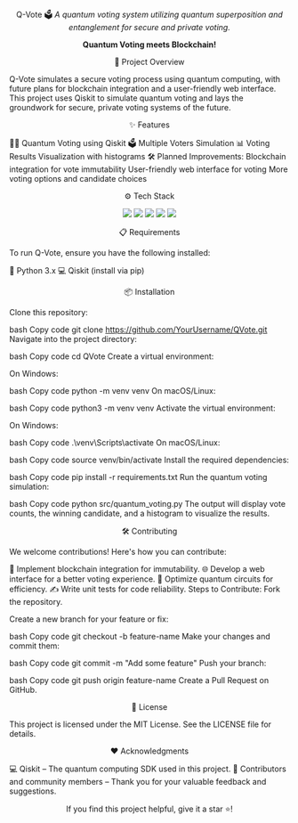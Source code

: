 <div align="center">
Q-Vote 🗳️
<i>A quantum voting system utilizing quantum superposition and entanglement for secure and private voting.</i>

</div> <p align="center"> <b>Quantum Voting meets Blockchain!</b> </p>
<p align="center">🚀 Project Overview</p>
Q-Vote simulates a secure voting process using quantum computing, with future plans for blockchain integration and a user-friendly web interface. This project uses Qiskit to simulate quantum voting and lays the groundwork for secure, private voting systems of the future.

<div align="center">

</div>
<p align="center">✨ Features</p>
🧑‍🔬 Quantum Voting using Qiskit
🗳️ Multiple Voters Simulation
📊 Voting Results Visualization with histograms
🛠️ Planned Improvements:
Blockchain integration for vote immutability
User-friendly web interface for voting
More voting options and candidate choices
<p align="center">⚙️ Tech Stack</p>
<div align="center">
<a href="https://qiskit.org/"><img src="https://img.shields.io/badge/Qiskit-6929c4?style=for-the-badge&logo=IBM&logoColor=white"></a> <a href="https://www.python.org/"><img src="https://img.shields.io/badge/Python-3776AB?style=for-the-badge&logo=python&logoColor=white"></a> <a href="https://flask.palletsprojects.com/"><img src="https://img.shields.io/badge/-Flask-000000?logo=flask&logoColor=white&style=for-the-badge"></a> <a href="https://www.javascript.com/"><img src="https://img.shields.io/badge/JavaScript-F7DF1E?style=for-the-badge&logo=JavaScript&logoColor=black"></a> <a href="https://nodejs.org/en/"><img src="https://img.shields.io/badge/Node.js-339933?style=for-the-badge&logo=Node.js&logoColor=white"></a>

</div>
<p align="center">📋 Requirements</p>
To run Q-Vote, ensure you have the following installed:

🐍 Python 3.x
💻 Qiskit (install via pip)
<p align="center">📦 Installation</p>
Clone this repository:

bash
Copy code
git clone https://github.com/YourUsername/QVote.git
Navigate into the project directory:

bash
Copy code
cd QVote
Create a virtual environment:

On Windows:

bash
Copy code
python -m venv venv
On macOS/Linux:

bash
Copy code
python3 -m venv venv
Activate the virtual environment:

On Windows:

bash
Copy code
.\venv\Scripts\activate
On macOS/Linux:

bash
Copy code
source venv/bin/activate
Install the required dependencies:

bash
Copy code
pip install -r requirements.txt
Run the quantum voting simulation:

bash
Copy code
python src/quantum_voting.py
The output will display vote counts, the winning candidate, and a histogram to visualize the results.

<p align="center">🛠 Contributing</p>
We welcome contributions! Here's how you can contribute:

🔗 Implement blockchain integration for immutability.
🌐 Develop a web interface for a better voting experience.
🔄 Optimize quantum circuits for efficiency.
✍️ Write unit tests for code reliability.
Steps to Contribute:
Fork the repository.

Create a new branch for your feature or fix:

bash
Copy code
git checkout -b feature-name
Make your changes and commit them:

bash
Copy code
git commit -m "Add some feature"
Push your branch:

bash
Copy code
git push origin feature-name
Create a Pull Request on GitHub.

<p align="center">📄 License</p>
This project is licensed under the MIT License. See the LICENSE file for details.

<p align="center">❤️ Acknowledgments</p>
💻 Qiskit – The quantum computing SDK used in this project.
🙌 Contributors and community members – Thank you for your valuable feedback and suggestions.
<div align="center"> <p>If you find this project helpful, give it a star ⭐!</p> </div>